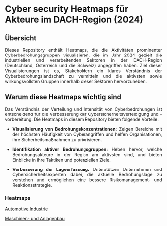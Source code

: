 # Cyber security Heatmaps für Akteure im DACH-Region (2024)
## Übersicht

<div align="justify">
Dieses Repository enthält Heatmaps, die die Aktivitäten prominenter Cyberbedrohungsgruppen visualisieren, die im Jahr 2024 gezielt die industriellen und verarbeitenden Sektoren in der DACH-Region (Deutschland, Österreich und die Schweiz) angegriffen haben. Ziel dieser Visualisierungen ist es, Stakeholdern ein klares Verständnis der Cyberbedrohungslandschaft zu vermitteln und die aktivsten sowie wirkungsvollsten Gruppen innerhalb dieser Sektoren hervorzuheben.

## Warum diese Heatmaps wichtig sind

Das Verständnis der Verteilung und Intensität von Cyberbedrohungen ist entscheidend für die Verbesserung der Cybersicherheitsverteidigung und -vorbereitung. Die Heatmaps in diesem Repository bieten folgende Vorteile:

- **Visualisierung von Bedrohungskonzentrationen:** Zeigen Bereiche mit der höchsten Häufigkeit von Cyberangriffen und helfen Organisationen, ihre Sicherheitsmaßnahmen zu priorisieren.
    
- **Identifikation aktiver Bedrohungsgruppen:** Heben hervor, welche Bedrohungsakteure in der Region am aktivsten sind, und bieten Einblicke in ihre Taktiken und potenziellen Ziele.
    
- **Verbesserung der Lageerfassung:** Unterstützen Unternehmen und Cybersicherheitsexperten dabei, die aktuelle Bedrohungslage zu verstehen und ermöglichen eine bessere Risikomanagement- und Reaktionsstrategie.

### Heatmaps

[Automotive Industrie](https://github.com/GeigerLaszlo/Cyber-Security-Heatmaps-Akteure-in-der-DACH-Region-2024/blob/main/Automotive%20Industry/Automotive%20Industry%20im%20DACH.md)

[Maschinen- und Anlagenbau](https://github.com/GeigerLaszlo/Cyber-Security-Heatmaps-Akteure-in-der-DACH-Region-2024/blob/main/Maschinen-%20und%20Anlagenbau/Maschinen-%20und%20Anlagenbau.md)
